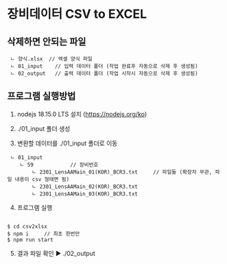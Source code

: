 # 장비데이터 CSV to EXCEL

## 삭제하면 안되는 파일

```
 ㄴ 양식.xlsx  // 엑셀 양식 파일
 ㄴ 01_input    // 입력 데이터 폴더 (작업 완료후 자동으로 삭제 후 생성됨)
 ㄴ 02_output   // 출력 데이터 폴더 (작업 시작시 자동으로 삭제 후 생성됨)
```

## 프로그램 실행방법

1. nodejs 18.15.0 LTS 설치 (https://nodejs.org/ko)

2. ./01_input 폴더 생성

3. 변환할 데이터를 ./01_input 폴더로 이동

```
 ㄴ 01_input
    ㄴ 59            // 장비번호
        ㄴ 2301_LensAAMain_01(KOR)_BCR3.txt     // 파일들 (확장자 무관, 파일 내용이 csv 형태면 됨)
        ㄴ 2301_LensAAMain_02(KOR)_BCR3.txt
        ㄴ 2301_LensAAMain_03(KOR)_BCR3.txt
```

4. 프로그램 실행

```

$ cd csv2xlsx
$ npm i     // 최초 한번만
$ npm run start

```

5. 결과 파일 확인 ▶ ./02_output
